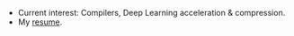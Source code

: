 - Current interest: Compilers, Deep Learning acceleration & compression.
- My [resume](https://drive.google.com/file/d/1rGr80teAKk0jRnw9X2ctE2hDWzG3cfxt/view?usp=sharing).
